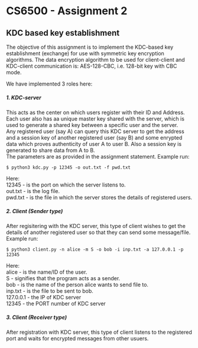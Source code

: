 # CS6500 - Assignment 2 
## KDC based key  establishment
The objective of this assignment is to implement the KDC-based key establishment (exchange) for use with symmetric key encryption algorithms. The data encryption algorithm to be used for client-client and KDC-client communication is: AES-128-CBC, i.e. 128-bit key with CBC mode.

We have implemented 3 roles here:
##### 1. KDC-server
This acts as the center on which users register with their ID and Address. Each user also has aa unique master key shared with the server, which is used to generate a shared key between a specific user and the server. <br />
Any registered user (say A) can query this KDC server to get the address and a session key of another registered user (say B) and some enrypted data which proves authenticity of user A to user B. Also a session key is generated to share data from A to B. <br />
The parameters are as provided in the assignment statement. Example run:
```console
$ python3 kdc.py -p 12345 -o out.txt -f pwd.txt
```
Here: <br />
12345 - is the port on which the server listens to. <br />
out.txt - is the log file. <br />
pwd.txt - is the file in which the server stores the details of registered users.
##### 2. Client (Sender type)
After regisitering with the KDC server, this type of client wishes to get the details of another registered user so that they can send some message/file. <br />
Example run:
```console
$ python3 client.py -n alice -m S -o bob -i inp.txt -a 127.0.0.1 -p 12345
```
Here: <br />
alice - is the name/ID of the user. <br />
S - signifies that the program acts as a sender. <br />
bob - is the name of the person alice wants to send file to. <br />
inp.txt - is the file to be sent to bob. <br />
127.0.0.1 - the IP of KDC server <br />
12345 - the PORT number of KDC server 

##### 3. Client (Receiver type)
After registration with KDC server, this type of client listens to the registered port and waits for encrypted messages from other usuers.